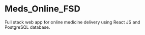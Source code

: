# Meds_Online_FSD
Full stack web app for online medicine delivery using React JS and PostgreSQL database.
